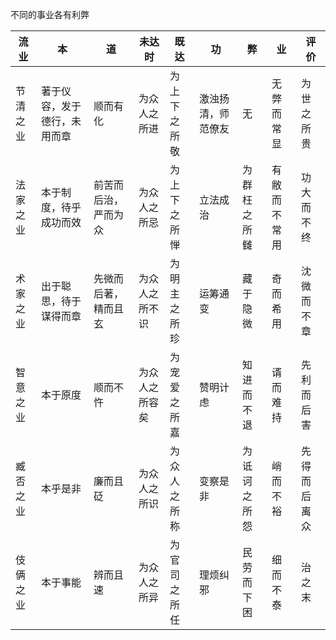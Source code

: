 不同的事业各有利弊

| 流业     | 本                           | 道                   | 未达时         | 既达         | 功                 | 弊           | 业           | 评价         |
| -------- | ---------------------------- | -------------------- | -------------- | ------------ | ------------------ | ------------ | ------------ | ------------ |
| 节清之业 | 著于仪容，发于德行，未用而章 | 顺而有化             | 为众人之所进   | 为上下之所敬 | 激浊扬清，师范僚友 | 无           | 无弊而常显   | 为世之所贵   |
| 法家之业 | 本于制度，待乎成功而效       | 前苦而后治，严而为众 | 为众人之所忌   | 为上下之所惮 | 立法成治           | 为群枉之所雠 | 有敝而不常用 | 功大而不终   |
| 术家之业 | 出于聪思，待于谋得而章       | 先微而后著，精而且玄 | 为众人之所不识 | 为明主之所珍 | 运筹通变           | 藏于隐微     | 奇而希用     | 沈微而不章   |
| 智意之业 | 本于原度                     | 顺而不忤             | 为众人之所容矣 | 为宠爱之所嘉 | 赞明计虑           | 知进而不退   | 谞而难持     | 先利而后害   |
| 臧否之业 | 本乎是非                     | 廉而且砭             | 为众人之所识   | 为众人之所称 | 变察是非           | 为诋诃之所怨 | 峭而不裕     | 先得而后离众 |
| 伎俩之业 | 本于事能                     | 辨而且速             | 为众人之所异   | 为官司之所任 | 理烦纠邪           | 民劳而下困   | 细而不泰     | 治之末       |

